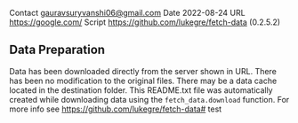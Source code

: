 Contact         gauravsuryvanshi06@gmail.com
Date            2022-08-24
URL             https://google.com/
Script          https://github.com/lukegre/fetch-data (0.2.5.2)


Data Preparation
----------------
Data has been downloaded directly from the server shown in URL. There has been
no modification to the original files. There may be a data cache located in the
destination folder.   This README.txt file was automatically created while
downloading data using the ``fetch_data.download`` function. For more info see
https://github.com/lukegre/fetch-data# test
